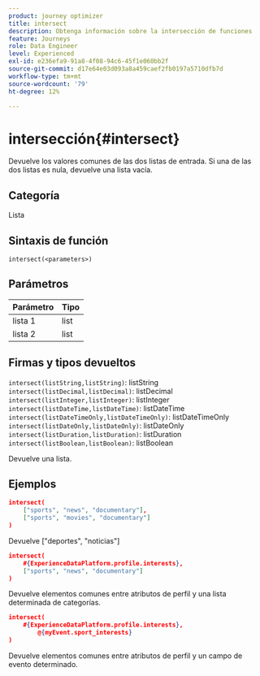 ```yaml
---
product: journey optimizer
title: intersect
description: Obtenga información sobre la intersección de funciones
feature: Journeys
role: Data Engineer
level: Experienced
exl-id: e236efa9-91a8-4f08-94c6-45f1e060bb2f
source-git-commit: d17e64e03d093a8a459caef2fb0197a5710dfb7d
workflow-type: tm+mt
source-wordcount: '79'
ht-degree: 12%

---
```


# intersección{#intersect}

Devuelve los valores comunes de las dos listas de entrada. Si una de las dos listas es nula, devuelve una lista vacía.

## Categoría

Lista

## Sintaxis de función

`intersect(<parameters>)`

## Parámetros

| Parámetro | Tipo |
|-----------|------------------|
| lista 1 | list |
| lista 2 | list |

## Firmas y tipos devueltos

`intersect(listString,listString)`: listString
`intersect(listDecimal,listDecimal)`: listDecimal
`intersect(listInteger,listInteger)`: listInteger
`intersect(listDateTime,listDateTime)`: listDateTime
`intersect(listDateTimeOnly,listDateTimeOnly)`: listDateTimeOnly
`intersect(listDateOnly,listDateOnly)`: listDateOnly
`intersect(listDuration,listDuration)`: listDuration
`intersect(listBoolean,listBoolean)`: listBoolean

Devuelve una lista.

## Ejemplos

```json
intersect(
    ["sports", "news", "documentary"],
    ["sports", "movies", "documentary"]
)
```

Devuelve [&quot;deportes&quot;, &quot;noticias&quot;]

```json
intersect(
    #{ExperienceDataPlatform.profile.interests},
    ["sports", "news", "documentary"]
)
```

Devuelve elementos comunes entre atributos de perfil y una lista determinada de categorías.

```json
intersect(
    #{ExperienceDataPlatform.profile.interests},
        @{myEvent.sport_interests}
)
```

Devuelve elementos comunes entre atributos de perfil y un campo de evento determinado.
